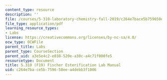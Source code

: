 ```yaml
---
content_type: resource
description: ''
file: /courses/5-310-laboratory-chemistry-fall-2019/c264e7bace5b759650eea4debb3f1006_MIT5_310F19_Lab4.pdf
file_type: application/pdf
learning_resource_types:
- Labs
license: https://creativecommons.org/licenses/by-nc-sa/4.0/
ocw_type: OCWFile
parent_title: Labs
parent_type: CourseSection
parent_uid: a3e5e4c2-e038-520e-a30c-a4c71f000fe5
resourcetype: Document
title: 5.310 (F19) Fischer Esterification Lab Manual
uid: c264e7ba-ce5b-7596-50ee-a4debb3f1006
---
```

